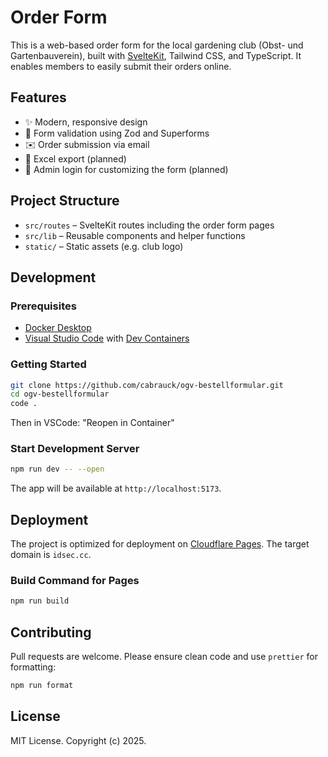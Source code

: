 # Order Form

This is a web-based order form for the local gardening club (Obst- und Gartenbauverein), built with [SvelteKit](https://kit.svelte.dev), Tailwind CSS, and TypeScript. It enables members to easily submit their orders online.

## Features

* ✨ Modern, responsive design
* 📢 Form validation using Zod and Superforms
* ✉️ Order submission via email
* 📄 Excel export (planned)
* 🚪 Admin login for customizing the form (planned)

## Project Structure

* `src/routes` – SvelteKit routes including the order form pages
* `src/lib` – Reusable components and helper functions
* `static/` – Static assets (e.g. club logo)

## Development

### Prerequisites

* [Docker Desktop](https://www.docker.com/products/docker-desktop)
* [Visual Studio Code](https://code.visualstudio.com/) with [Dev Containers](https://marketplace.visualstudio.com/items?itemName=ms-vscode-remote.remote-containers)

### Getting Started

```bash
git clone https://github.com/cabrauck/ogv-bestellformular.git
cd ogv-bestellformular
code .
```

Then in VSCode: "Reopen in Container"

### Start Development Server

```bash
npm run dev -- --open
```

The app will be available at `http://localhost:5173`.

## Deployment

The project is optimized for deployment on [Cloudflare Pages](https://pages.cloudflare.com/). The target domain is `idsec.cc`.

### Build Command for Pages

```bash
npm run build
```

## Contributing

Pull requests are welcome. Please ensure clean code and use `prettier` for formatting:

```bash
npm run format
```

## License

MIT License. Copyright (c) 2025.
